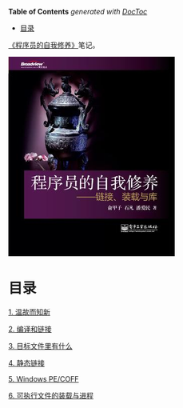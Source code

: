 <!-- START doctoc generated TOC please keep comment here to allow auto update -->
<!-- DON'T EDIT THIS SECTION, INSTEAD RE-RUN doctoc TO UPDATE -->
**Table of Contents**  *generated with [DocToc](https://github.com/thlorenz/doctoc)*

- [目录](#%E7%9B%AE%E5%BD%95)

<!-- END doctoc generated TOC please keep comment here to allow auto update -->

[《程序员的自我修养》](https://book.douban.com/subject/3652388/)笔记。

![](img/cover.jpg)

# 目录

[1. 温故而知新](1. 温故而知新.md)

[2. 编译和链接](2. 编译和链接.md)

[3. 目标文件里有什么](3. 目标文件里有什么.md)

[4. 静态链接](4. 静态链接.md)

[5. Windows PE/COFF](5. Windows PE/COFF.md)

[6. 可执行文件的装载与进程](6. 可执行文件的装载与进程.md)

